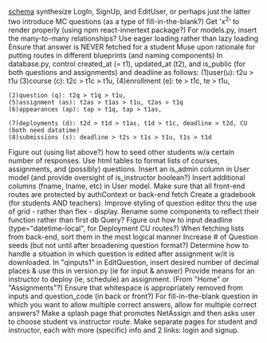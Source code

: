 [schema](https://drawsql.app/appacademy-2/diagrams/my_assign#)
synthesize LogIn, SignUp, and EditUser, or perhaps just the latter two
introduce MC questions (as a type of fill-in-the-blank?)
Get 'x<sup>2</sup>' to render properly (using npm react-innertext package?)
For models.py, insert the many-to-many relationships?
Use eager loading rather than lazy loading
Ensure that answer is NEVER fetched for a student
Muse upon rationale for putting routes in different blueprints (and naming components)
In database.py, control created_at (= t1), updated_at (t2), and is_public (for both
    questions and assignments) and deadline as follows:
    (1)user(u): t2u > t1u
    (3)course (c): t2c > t1c > t1u,
    (4)enrollment (e): te > t1c, te > t1u,

    (2)question (q): t2q > t1q > t1u,
    (5)assignment (as): t2as > t1as > t1u, t2as > t1q
    (6)appearances (ap): tap > t1q, tap > t1as,

    (7)deployments (d): t2d > t1d > t1as, t1d > t1c, deadline > t2d, CU (both need datatime)
    (8)submissions (s): deadline > t2s > t1s > t1u, t1s > t1d

Figure out (using list above?) how to seed other students w/a certain number of responses.
Use html tables to format lists of courses, assignments, and (possibly) questions.
Insert an is_admin column in User model (and provide oversight of is_instructor boolean?)
Insert additional columns (fname, lname, etc) in User model.
Make sure that all front-end routes are protected by authContext or back-end fetch
Create a gradebook (for students AND teachers).
Improve styling of question editor thru the use of grid - rather than flex - display.
Rename some components to reflect their function rather than first db Query?
Figure out how to input deadline (type="datetime-local", for Deployment CU routes?)
When fetching lists from back-end, sort them in the most logical manner
Increase # of Question seeds (but not until after broadening question format?)
Determine how to handle a situation in which question is edited after assignment w/it is downloaded.
In "qinputs1" in EditQuestion, insert desired number of decimal places & use this in version.py (ie for input & answer)
Provide means for an instructor to deploy (ie, schedule) an assignment. (From "Home" or "Assignments"?)
Ensure that whitespace is appropriately removed from inputs and question_code (in back or front?)
For fill-in-the-blank question in which you want to allow multiple correct answers, allow for multiple correct answers?
Make a splash page that promotes NetAssign and then asks user to choose student vs instructor route.
Make separate pages for student and instructor, each with more (specific) info and 2 links: login and signup.
